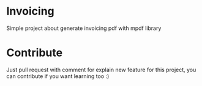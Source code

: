 # Invoicing

Simple project about generate invoicing pdf with mpdf library

# Contribute

Just pull request with comment for explain new feature for this project, you can contribute if you want learning too :)
